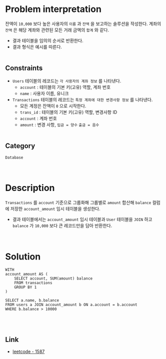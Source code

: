 # Problem interpretation
잔액이 `10,000` 보다 높은 사용자의 `이름` 과 `잔액` 을 보고하는 솔루션을 작성한다. 계좌의 `잔액` 은 해당 계좌와 관련된 모든 거래 금액의 `합계` 와 같다.
- 결과 테이블을 임의의 순서로 반환한다.
- 결과 형식은 예시를 따른다.
<br/><br/>

## Constraints
- `Users` 테이블의 레코드는 `각 사용자의 계좌 정보` 를 나타낸다.
    - `account` : 테이블의 기본 키(고유) 역할, 계좌 번호
    - `name` : 사용자 이름, 유니크
- `Transactions` 테이블의 레코드는 `특정 계좌에 대한 변경사항 정보` 를 나타낸다.
    - 모든 계정은 잔액이 `0` 으로 시작한다.
    - `trans_id` : 테이블의 기본 키(고유) 역할, 변경사항 ID
    - `account` : 계좌 번호
    - `amount` : 변경 사항, `입금 = 양수` `출금 = 음수`
<br/><br/>

## Category
`Database`
<br/><br/><br/>

# Description
`Transactions` 를 `account` 기준으로 그룹화해 그룹별로 `amount` 합산해 `balance` 컬럼에 저장한 `account_amount` 임시 테이블을 생성한다.
- 결과 테이블에서는 `account_amount` 임시 테이블과 `User` 테이블을 `JOIN` 하고 `balance` 가 `10,000` 보다 큰 레코드만을 담아 반환한다.
<br/><br/><br/>

# Solution
```mysql
WITH
account_amount AS (
    SELECT account, SUM(amount) balance
    FROM transactions
    GROUP BY 1
)

SELECT a.name, b.balance
FROM users a JOIN account_amount b ON a.account = b.account
WHERE b.balance > 10000
```
<br/><br/>

## Link
- [leetcode - 1587](https://leetcode.com/problems/bank-account-summary-ii/description/)